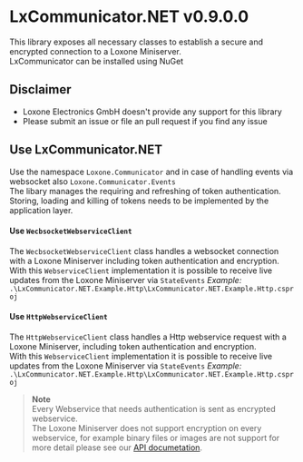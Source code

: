 # LxCommunicator.NET v0.9.0.0
This library exposes all necessary classes to establish a secure and encrypted connection to a Loxone Miniserver.
<br>
LxCommunicator can be installed using NuGet 

## Disclaimer
- Loxone Electronics GmbH doesn't provide any support for this library
- Please submit an issue or file an pull request if you find any issue

## Use LxCommunicator.NET
Use the namespace `Loxone.Communicator` and in case of handling events via websocket also `Loxone.Communicator.Events`
<br>
The libary manages the requiring and refreshing of token authentication. Storing, loading and killing of tokens needs to be implemented by the application layer.

#### Use `WecbsocketWebserviceClient`
The `WecbsocketWebserviceClient` class handles a websocket connection with a Loxone Miniserver including token authentication and encryption.
<br>
With this `WebserviceClient` implementation it is possible to receive live updates from the Loxone Miniserver via `StateEvents`
*Example:* `.\LxCommunicator.NET.Example.Http\LxCommunicator.NET.Example.Http.csproj`

#### Use `HttpWebserviceClient`
The `HttpWebserviceClient` class handles a Http webservice request with a Loxone Miniserver, including token authentication and encryption.
<br>
With this `WebserviceClient` implementation it is possible to receive live updates from the Loxone Miniserver via `StateEvents`
*Example:* `.\LxCommunicator.NET.Example.Http\LxCommunicator.NET.Example.Http.csproj`

> **Note**<br>Every Webservice that needs authentication is sent as encrypted webservice.<br>The Loxone Miniserver does not support encryption on every webservice, for example binary files or images are not support for more detail please see our [API documetation](https://www.loxone.com/enen/kb/api/ ).
